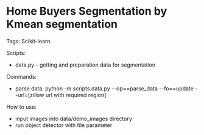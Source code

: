 # Home Buyers Segmentation by Kmean segmentation

Tags: Scikit-learn

Scripts:
- data.py - getting and preparation data for segmentation

Commands:
- parse data: python -m scripts.data.py --op==parse_data --fo==update --url=[zillow url with required region]
 
How to use:
- input images into data/demo_images directory
- run object detector with file parameter 


